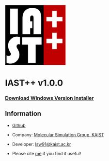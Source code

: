 <img src="images/Logo4.png" width="200">

# IAST++ v1.0.0

### [Download Windows Version Installer](https://github.com/Sangwon91/IASTpp/releases/download/v1.0.0/iastpp_1.0.0_windows_installer.exe)

## Information
* [Github](https://github.com/Sangwon91/IASTpp)
* Company: [Molecular Simulation Group, KAIST](http://molsim.kaist.ac.kr)
* Developer: lsw91@kaist.ac.kr

* Please cite [me](https://github.com/Sangwon91/IASTpp) if you find it useful!
